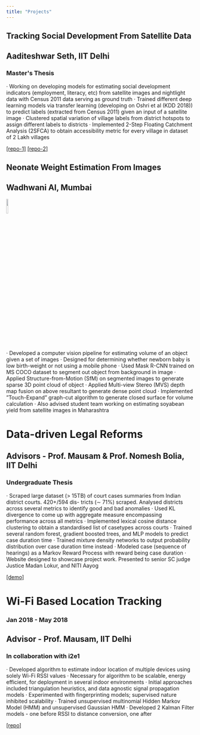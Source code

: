 ```yaml
---
title: "Projects"
--- 
```


## Tracking Social Development From Satellite Data 
## Aaditeshwar Seth, IIT Delhi
### Master's Thesis

· Working on developing models for estimating social development indicators (employment, literacy, etc) from satellite images and nightlight data with Census 2011 data serving as ground truth
· Trained different deep learning models via transfer learning (developing on Oshri et al (KDD 2018)) to predict labels (extracted from Census 2011) given an input of a satellite image
· Clustered spatial variation of village labels from district hotspots to assign different labels to districts
· Implemented 2-Step Floating Catchment Analysis (2SFCA) to obtain accessibility metric for every
village in dataset of 2 Lakh villages

[\[repo-1\]](https://github.com/sansiddhjain/MTP-spatial-clustering) [\[repo-2\]](https://github.com/sansiddhjain/MTP-accessibility)

## Neonate Weight Estimation From Images 
## Wadhwani AI, Mumbai

<p>
<!-- <img style="float: left; width: 50%;" src="https://sansiddhjain.github.io/graph4.svg"> -->
<img src="https://sansiddhjain.github.io/images/wadhwai-ai-logo.jpg" style="width: 10%;" >
<!-- <img style="float: left; width: 50%;;" src="https://sansiddhjain.github.io/graph5.svg"> -->
</p>

· Developed a computer vision pipeline for estimating volume of an object given a set of images
· Designed for determining whether newborn baby is low birth-weight or not using a mobile phone
· Used Mask R-CNN trained on MS COCO dataset to segment out object from background in image
· Applied Structure-from-Motion (SfM) on segmented images to generate sparse 3D point cloud of object
· Applied Multi-view Stereo (MVS) depth map fusion on above resultant to generate dense point cloud
· Implemented ”Touch-Expand” graph-cut algorithm to generate closed surface for volume calculation
· Also advised student team working on estimating soyabean yield from satellite images in Maharashtra


# Data-driven Legal Reforms  
## Advisors - Prof. Mausam & Prof. Nomesh Bolia, IIT Delhi 
### Undergraduate Thesis

· Scraped large dataset (> 15TB) of court cases summaries from Indian district courts. 420+/594 dis- tricts (∼ 71%) scraped. Analysed districts across several metrics to identify good and bad anomalies
· Used KL divergence to come up with aggregate measure encompassing performance across all metrics
· Implemented lexical cosine distance clustering to obtain a standardised list of casetypes across courts
· Trained several random forest, gradient boosted trees, and MLP models to predict case duration time
· Trained mixture density networks to output probability distribution over case duration time instead
· Modeled case (sequence of hearings) as a Markov Reward Process with reward being case duration
· Website designed to showcase project work. Presented to senior SC judge Justice Madan Lokur, and NITI Aayog

[\[demo\]](https://sansiddhjain.github.io/btp_website/home)
           
# Wi-Fi Based Location Tracking 
### Jan 2018 - May 2018 
## Advisor - Prof. Mausam, IIT Delhi 
### In collaboration with i2e1

· Developed algorithm to estimate indoor location of multiple devices using solely Wi-Fi RSSI values
· Necessary for algorithm to be scalable, energy efficient, for deployment in several indoor environments
· Initial approaches included triangulation heuristics, and data agnostic signal propagation models
· Experimented with fingerprinting models; supervised nature inhibited scalability
· Trained unsupervised multinomial Hidden Markov Model (HMM) and unsupervised Gaussian HMM
· Developed 2 Kalman Filter models - one before RSSI to distance conversion, one after

[\[repo\]](https://github.com/sansiddhjain/internal-localisation)